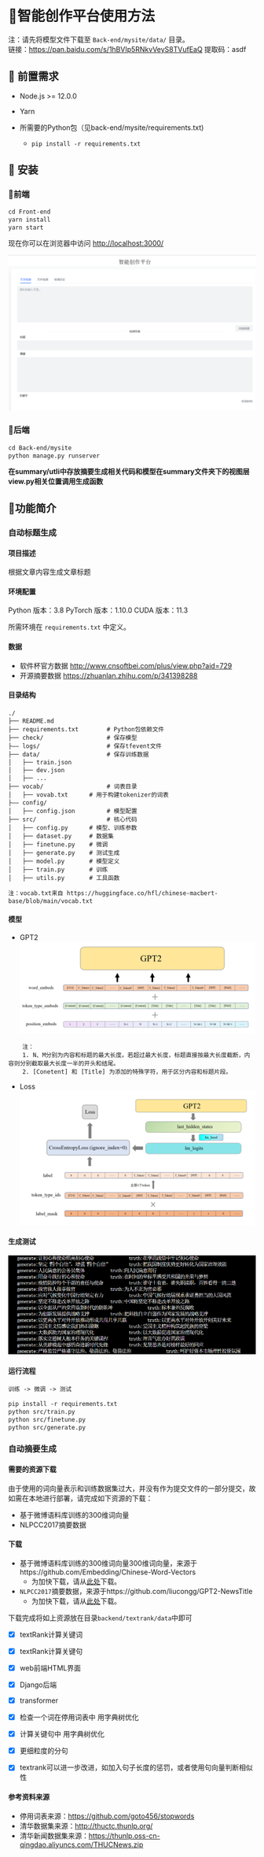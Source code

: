 # 🚀智能创作平台使用方法

注：请先将模型文件下载至 `Back-end/mysite/data/` 目录。<br>链接：https://pan.baidu.com/s/1hBVIp5RNkvVeyS8TVufEaQ  提取码：asdf

## 🎒 前置需求

- Node.js >= 12.0.0

- Yarn

- 所需要的Python包（见back-end/mysite/requirements.txt)

  - ```shell
    pip install -r requirements.txt
    ```

## 🍔 安装

### 🍟前端

```shell
cd Front-end
yarn install
yarn start
```

现在你可以在浏览器中访问 <http://localhost:3000/>

![](./imgs/interface.png)

### 🍟后端

```shell
cd Back-end/mysite
python manage.py runserver
```

**在summary/utli中存放摘要生成相关代码和模型在summary文件夹下的视图层view.py相关位置调用生成函数**

## 🚀功能简介

### 自动标题生成

#### 项目描述

根据文章内容生成文章标题

#### 环境配置

Python 版本：3.8
PyTorch 版本：1.10.0
CUDA 版本：11.3

所需环境在 `requirements.txt` 中定义。

#### 数据

* 软件杯官方数据 http://www.cnsoftbei.com/plus/view.php?aid=729
* 开源摘要数据 https://zhuanlan.zhihu.com/p/341398288

#### 目录结构

```
./
├── README.md
├── requirements.txt        # Python包依赖文件 
├── check/                  # 保存模型
├—— logs/                   # 保存tfevent文件
├── data/                   # 保存训练数据
│   ├── train.json
│   ├── dev.json
│   ├── ...
├── vocab/                  # 词表目录
│   ├── vovab.txt      # 用于构建tokenizer的词表
├—— config/   
│   ├── config.json         # 模型配置
├── src/                    # 核心代码
│   ├── config.py      # 模型、训练参数
│   ├── dataset.py     # 数据集
│   ├── finetune.py    # 微调
│   ├── generate.py    # 测试生成
│   ├── model.py       # 模型定义
│   ├── train.py       # 训练
│   ├── utils.py       # 工具函数
```

```
注：vocab.txt来自 https://huggingface.co/hfl/chinese-macbert-base/blob/main/vocab.txt
```

#### 模型

* GPT2
  ![](./imgs/model.png)

```
    注：
    1. N、M分别为内容和标题的最大长度。若超过最大长度，标题直接按最大长度截断，内容则分别截取最大长度一半的开头和结尾。  
    2. [Conetent] 和 [Title] 为添加的特殊字符，用于区分内容和标题片段。
```

* Loss
  ![](./imgs/loss.png)

#### 生成测试

![](./imgs/test.png)

#### 运行流程

```shell
训练 -> 微调 -> 测试
```

```shell
pip install -r requirements.txt
python src/train.py
python src/finetune.py
python src/generate.py 
```

### 自动摘要生成

#### 需要的资源下载

由于使用的词向量表示和训练数据集过大，并没有作为提交文件的一部分提交，故如需在本地进行部署，请完成如下资源的下载：

+ 基于微博语料库训练的$300$维词向量
+ NLPCC2017摘要数据

#### 下载

* 基于微博语料库训练的$300$维词向量$300$维词向量，来源于https://github.com/Embedding/Chinese-Word-Vectors
  * 为加快下载，请从[此处](http://image-hosting-404.oss-cn-beijing.aliyuncs.com/source/sgns.weibo.word.zip)下载。
* `NLPCC2017`摘要数据，来源于https://github.com/liucongg/GPT2-NewsTitle
  * 为加快下载，请从[此处](http://image-hosting-404.oss-cn-beijing.aliyuncs.com/source/nlpcc_data.json)下载。

下载完成将如上资源放在目录`backend/textrank/data`中即可

- [x] textRank计算关键词
- [x] textRank计算关键句
- [x] web前端HTML界面
- [x] Django后端
- [x] transformer

- [x] 检查一个词在停用词表中 用字典树优化
- [x] 计算关键句中 用字典树优化
- [x] 更细粒度的分句
- [x] textrank可以进一步改进，如加入句子长度的惩罚，或者使用句向量判断相似性


#### 参考资料来源

* 停用词表来源：https://github.com/goto456/stopwords
* 清华数据集来源：http://thuctc.thunlp.org/
* 清华新闻数据集来源：https://thunlp.oss-cn-qingdao.aliyuncs.com/THUCNews.zip



